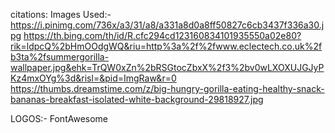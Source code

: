 citations:
Images Used:-
https://i.pinimg.com/736x/a3/31/a8/a331a8d0a8ff50827c6cb3437f336a30.jpg
https://th.bing.com/th/id/R.cfc294cd123160834101935550a02e80?rik=ldpcQ%2bHmOOdgWQ&riu=http%3a%2f%2fwww.eclectech.co.uk%2fb3ta%2fsummergorilla-wallpaper.jpg&ehk=TrQW0xZn%2bRSGtocZbxX%2f3%2bv0wLXOXUJGJyPKz4mxOYg%3d&risl=&pid=ImgRaw&r=0
https://thumbs.dreamstime.com/z/big-hungry-gorilla-eating-healthy-snack-bananas-breakfast-isolated-white-background-29818927.jpg

LOGOS:-
FontAwesome